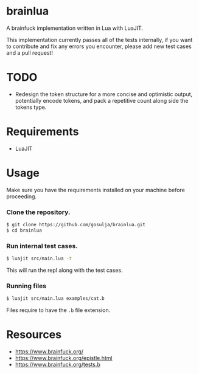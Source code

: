 # brainlua
A brainfuck implementation written in Lua with LuaJIT.

This implementation currently passes all of the tests internally, if you want to contribute and fix any errors you encounter, please add new test cases and a pull request!

# TODO
* Redesign the token structure for a more concise and optimistic output, potentially encode tokens, and pack a repetitive count along side the tokens type.

# Requirements
* LuaJIT

# Usage
Make sure you have the requirements installed on your machine before proceeding.

### Clone the repository.
```bash
$ git clone https://github.com/gosulja/brainlua.git
$ cd brainlua
```

### Run internal test cases.
```bash
$ luajit src/main.lua -t
```

This will run the repl along with the test cases.

### Running files
```bash
$ luajit src/main.lua examples/cat.b
```

Files require to have the `.b` file extension.

# Resources
* https://www.brainfuck.org/
* https://www.brainfuck.org/epistle.html
* https://www.brainfuck.org/tests.b
